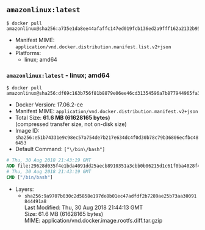 ## `amazonlinux:latest`

```console
$ docker pull amazonlinux@sha256:a735e1da8ee44afaffc147ed019fcb136ed2a9fff162a2132b957035a5e316c7
```

-	Manifest MIME: `application/vnd.docker.distribution.manifest.list.v2+json`
-	Platforms:
	-	linux; amd64

### `amazonlinux:latest` - linux; amd64

```console
$ docker pull amazonlinux@sha256:df69c163b756f81b8879e06ee46cd31354596a7b877944965fa3635e27ed146e
```

-	Docker Version: 17.06.2-ce
-	Manifest MIME: `application/vnd.docker.distribution.manifest.v2+json`
-	Total Size: **61.6 MB (61628165 bytes)**  
	(compressed transfer size, not on-disk size)
-	Image ID: `sha256:e51b74331e9c98ec57a754de7b217e634dc4f0d30b78c79b36806ecfbc486453`
-	Default Command: `["\/bin\/bash"]`

```dockerfile
# Thu, 30 Aug 2018 21:43:19 GMT
ADD file:29628d035f4e1bda4091dd25aecb8910351a3cbb0b06215d1c61f0ba4028f4c8 in / 
# Thu, 30 Aug 2018 21:43:19 GMT
CMD ["/bin/bash"]
```

-	Layers:
	-	`sha256:9a9707b030c2d5858e197de8b01ec47adfdf2b7289ae25b73aa30091844491a8`  
		Last Modified: Thu, 30 Aug 2018 21:44:13 GMT  
		Size: 61.6 MB (61628165 bytes)  
		MIME: application/vnd.docker.image.rootfs.diff.tar.gzip
